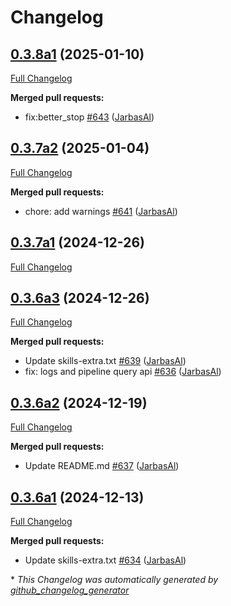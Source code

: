 # Changelog

## [0.3.8a1](https://github.com/OpenVoiceOS/ovos-core/tree/0.3.8a1) (2025-01-10)

[Full Changelog](https://github.com/OpenVoiceOS/ovos-core/compare/0.3.7a2...0.3.8a1)

**Merged pull requests:**

- fix:better\_stop [\#643](https://github.com/OpenVoiceOS/ovos-core/pull/643) ([JarbasAl](https://github.com/JarbasAl))

## [0.3.7a2](https://github.com/OpenVoiceOS/ovos-core/tree/0.3.7a2) (2025-01-04)

[Full Changelog](https://github.com/OpenVoiceOS/ovos-core/compare/0.3.7a1...0.3.7a2)

**Merged pull requests:**

- chore: add warnings [\#641](https://github.com/OpenVoiceOS/ovos-core/pull/641) ([JarbasAl](https://github.com/JarbasAl))

## [0.3.7a1](https://github.com/OpenVoiceOS/ovos-core/tree/0.3.7a1) (2024-12-26)

[Full Changelog](https://github.com/OpenVoiceOS/ovos-core/compare/0.3.6a3...0.3.7a1)

## [0.3.6a3](https://github.com/OpenVoiceOS/ovos-core/tree/0.3.6a3) (2024-12-26)

[Full Changelog](https://github.com/OpenVoiceOS/ovos-core/compare/0.3.6a2...0.3.6a3)

**Merged pull requests:**

- Update skills-extra.txt [\#639](https://github.com/OpenVoiceOS/ovos-core/pull/639) ([JarbasAl](https://github.com/JarbasAl))
- fix: logs and pipeline query api [\#636](https://github.com/OpenVoiceOS/ovos-core/pull/636) ([JarbasAl](https://github.com/JarbasAl))

## [0.3.6a2](https://github.com/OpenVoiceOS/ovos-core/tree/0.3.6a2) (2024-12-19)

[Full Changelog](https://github.com/OpenVoiceOS/ovos-core/compare/0.3.6a1...0.3.6a2)

**Merged pull requests:**

- Update README.md [\#637](https://github.com/OpenVoiceOS/ovos-core/pull/637) ([JarbasAl](https://github.com/JarbasAl))

## [0.3.6a1](https://github.com/OpenVoiceOS/ovos-core/tree/0.3.6a1) (2024-12-13)

[Full Changelog](https://github.com/OpenVoiceOS/ovos-core/compare/0.3.5...0.3.6a1)

**Merged pull requests:**

- Update skills-extra.txt [\#634](https://github.com/OpenVoiceOS/ovos-core/pull/634) ([JarbasAl](https://github.com/JarbasAl))



\* *This Changelog was automatically generated by [github_changelog_generator](https://github.com/github-changelog-generator/github-changelog-generator)*
